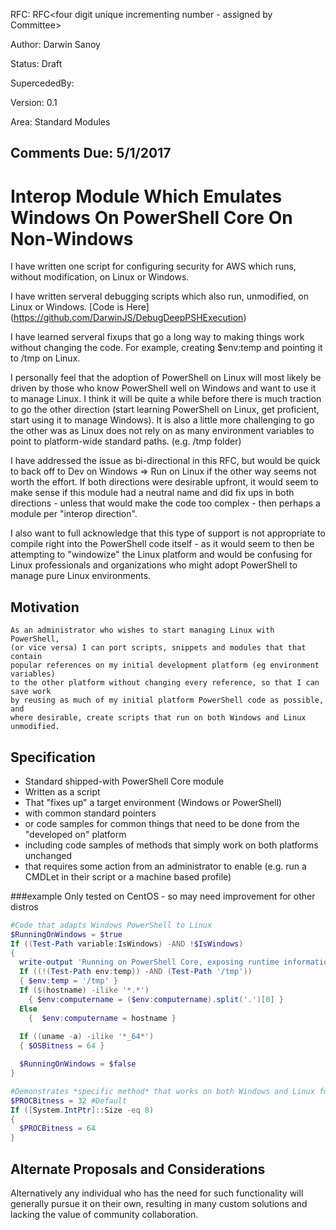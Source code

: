 
RFC: RFC<four digit unique incrementing number - assigned by Committee>

Author: Darwin Sanoy

Status: Draft

SupercededBy:

Version: 0.1

Area: Standard Modules

Comments Due: 5/1/2017
---

# Interop Module Which Emulates Windows On PowerShell Core On Non-Windows

I have written one script for configuring security for AWS which runs, without modification, on Linux or Windows.

I have written serveral debugging scripts which also run, unmodified, on Linux or Windows.  [Code is Here] (https://github.com/DarwinJS/DebugDeepPSHExecution)

I have learned serveral fixups that go a long way to making things work without changing the code.  For example, creating $env:temp and pointing it to /tmp on Linux.

I personally feel that the adoption of PowerShell on Linux will most likely be 
driven by those who know PowerShell well on Windows and want to use it to manage Linux.  I think it will be quite a while before there is much traction to
go the other direction (start learning PowerShell on Linux, get proficient, start using it to manage Windows).  It is also a little more challenging to go the other
was as Linux does not rely on as many environment variables to point to platform-wide standard paths.  (e.g. /tmp folder)  


I have addressed the issue as bi-directional in this RFC, but would be quick to back off to Dev on Windows => Run on Linux if the other way seems not worth the effort.
If both directions were desirable upfront, it would seem to make sense if this module had a neutral name and did fix ups in both directions - 
unless that would make the code too complex - then perhaps a module per "interop direction".

I also want to full acknowledge that this type of support is not appropriate to compile right into the PowerShell code itself - as it would seem to then be attempting 
to "windowize" the Linux platform and would be confusing for Linux professionals and organizations who might adopt PowerShell to manage pure Linux environments.

## Motivation

    As an administrator who wishes to start managing Linux with PowerShell,
    (or vice versa) I can port scripts, snippets and modules that that contain 
    popular references on my initial development platform (eg environment variables) 
    to the other platform without changing every reference, so that I can save work 
    by reusing as much of my initial platform PowerShell code as possible, and 
    where desirable, create scripts that run on both Windows and Linux unmodified.

## Specification

- Standard shipped-with PowerShell Core module
- Written as a script
- That "fixes up" a target environment (Windows or PowerShell)
- with common standard pointers 
- or code samples for common things that need to be done from the "developed on" platform
- including code samples of methods that simply work on both platforms unchanged
- that requires some action from an administrator to enable (e.g. run a CMDLet in their script or a machine based profile)

###example
Only tested on CentOS - so may need improvement for other distros

~~~~PowerShell
#Code that adapts Windows PowerShell to Linux
$RunningOnWindows = $true
If ((Test-Path variable:IsWindows) -AND !$IsWindows)
{
  write-output 'Running on PowerShell Core, exposing runtime information'
  If ((!(Test-Path env:temp)) -AND (Test-Path '/tmp'))
  { $env:temp = '/tmp' }
  If ($(hostname) -ilike '*.*')
    { $env:computername = ($env:computername).split('.')[0] }
  Else
    {  $env:computername = hostname }
  
  If ((uname -a) -ilike '*_64*')
  { $OSBitness = 64 }

  $RunningOnWindows = $false
}

#Demonstrates *specific method* that works on both Windows and Linux for Process Bitness
$PROCBitness = 32 #Default
If ([System.IntPtr]::Size -eq 8)
{
  $PROCBitness = 64
}
~~~~

## Alternate Proposals and Considerations

Alternatively any individual who has the need for such functionality will generally pursue it on their own, resulting in many custom solutions and lacking the value of community collaboration.